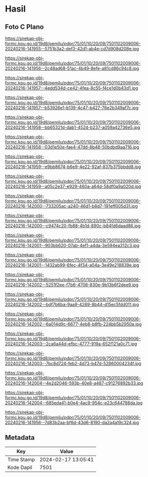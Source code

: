 # Hasil

## Foto C Plano

https://sirekap-obj-formc.kpu.go.id/19d8/pemilu/pdpr/75/01/10/20/09/7501102009006-20240216-141955--5751b3a2-def3-42d1-ab4e-cd7d908d208e.jpg

https://sirekap-obj-formc.kpu.go.id/19d8/pemilu/pdpr/75/01/10/20/09/7501102009006-20240216-141956--2c48ad68-51ac-4b49-8efe-a81cd86c94c8.jpg

https://sirekap-obj-formc.kpu.go.id/19d8/pemilu/pdpr/75/01/10/20/09/7501102009006-20240216-141957--4edd534d-ce42-4fea-8c55-f4ce1d0b43d1.jpg

https://sirekap-obj-formc.kpu.go.id/19d8/pemilu/pdpr/75/01/10/20/09/7501102009006-20240216-141957--b53926e1-b139-4c47-b427-76e2b349af7c.jpg

https://sirekap-obj-formc.kpu.go.id/19d8/pemilu/pdpr/75/01/10/20/09/7501102009006-20240216-141958--bb65321d-dab1-452d-b237-a059a42736e5.jpg

https://sirekap-obj-formc.kpu.go.id/19d8/pemilu/pdpr/75/01/10/20/09/7501102009006-20240216-141958--03d1e50e-fae4-47dd-8b48-50bdbd9aa716.jpg

https://sirekap-obj-formc.kpu.go.id/19d8/pemilu/pdpr/75/01/10/20/09/7501102009006-20240216-141959--e9bb8674-b6e9-4e22-92af-837b375bbdd8.jpg

https://sirekap-obj-formc.kpu.go.id/19d8/pemilu/pdpr/75/01/10/20/09/7501102009006-20240216-141959--a05c2e37-e929-460a-a64d-58df0a9a020d.jpg

https://sirekap-obj-formc.kpu.go.id/19d8/pemilu/pdpr/75/01/10/20/09/7501102009006-20240216-142000--733205ac-a240-46d1-b8d7-191eff005d31.jpg

https://sirekap-obj-formc.kpu.go.id/19d8/pemilu/pdpr/75/01/10/20/09/7501102009006-20240216-142000--c9474c20-fb88-4b1d-890c-b84fd6daad86.jpg

https://sirekap-obj-formc.kpu.go.id/19d8/pemilu/pdpr/75/01/10/20/09/7501102009006-20240216-142001--903bb620-07ab-4ef1-a4da-3e594ea312c3.jpg

https://sirekap-obj-formc.kpu.go.id/19d8/pemilu/pdpr/75/01/10/20/09/7501102009006-20240216-142001--1432ab99-6fec-4f34-a04a-3e49e218839e.jpg

https://sirekap-obj-formc.kpu.go.id/19d8/pemilu/pdpr/75/01/10/20/09/7501102009006-20240216-142002--5251f2ee-f7b6-4708-830e-9b13b6f2dee9.jpg

https://sirekap-obj-formc.kpu.go.id/19d8/pemilu/pdpr/75/01/10/20/09/7501102009006-20240216-142002--bdf7b6ba-9aa9-4269-8b44-d15ec5fdd011.jpg

https://sirekap-obj-formc.kpu.go.id/19d8/pemilu/pdpr/75/01/10/20/09/7501102009006-20240216-142002--6a014d9c-6677-4eb8-b8fb-224bb5b2950a.jpg

https://sirekap-obj-formc.kpu.go.id/19d8/pemilu/pdpr/75/01/10/20/09/7501102009006-20240216-142003--2ca6a44d-efbc-4777-919a-652f121a0c71.jpg

https://sirekap-obj-formc.kpu.go.id/19d8/pemilu/pdpr/75/01/10/20/09/7501102009006-20240216-142003--7bc8d724-feb2-4d73-b47d-52860004234f.jpg

https://sirekap-obj-formc.kpu.go.id/19d8/pemilu/pdpr/75/01/10/20/09/7501102009006-20240216-142004--4e2d2046-593b-40e8-a487-c91276892b33.jpg

https://sirekap-obj-formc.kpu.go.id/19d8/pemilu/pdpr/75/01/10/20/09/7501102009006-20240216-142004--685eda41-b0e4-4ac9-954c-e23c644788da.jpg

https://sirekap-obj-formc.kpu.go.id/19d8/pemilu/pdpr/75/01/10/20/09/7501102009006-20240216-141956--7d83b2aa-bf6d-43d6-8190-da2a4a19c324.jpg


## Metadata

| Key        | Value               |
| ---------- | ------------------- |
| Time Stamp | 2024-02-17 13:05:41 |
| Kode Dapil | 7501                |



